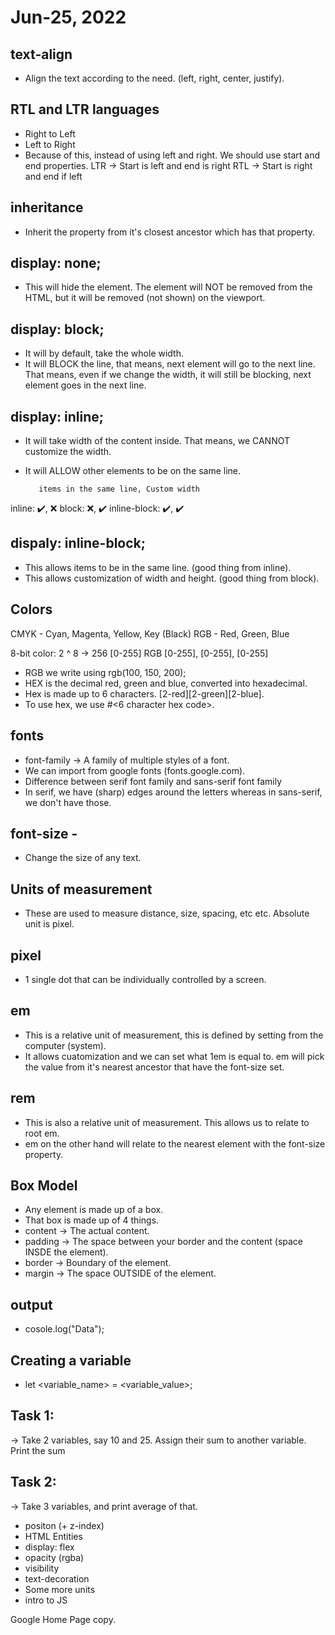 # Jun-25, 2022

## text-align
- Align the text according to the need. (left, right, center, justify).

## RTL and LTR languages
- Right to Left
- Left to Right
- Because of this, instead of using left and right. We should use start and end properties.
LTR -> Start is left and end is right
RTL -> Start is right and end if left

## inheritance
- Inherit the property from it's closest ancestor which has that property.

## display: none;
- This will hide the element. The element will NOT be removed from the HTML, but it will be removed (not shown) on the viewport.

## display: block;
- It will by default, take the whole width.
- It will BLOCK the line, that means, next element will go to the next line. That means, even if we change the width, it will still be blocking, next element goes in the next line.

## display: inline;
- It will take width of the content inside. That means, we CANNOT customize the width.
- It will ALLOW other elements to be on the same line.

         items in the same line, Custom width
inline: ✔️, ❌
block: ❌, ✔️
inline-block: ✔️, ✔️

## dispaly: inline-block;
- This allows items to be in the same line. (good thing from inline).
- This allows customization of width and height. (good thing from block).

## Colors
CMYK - Cyan, Magenta, Yellow, Key (Black)
RGB - Red, Green, Blue

8-bit color: 2 ^ 8 -> 256 [0-255]
RGB [0-255], [0-255], [0-255]

- RGB we write using rgb(100, 150, 200);
- HEX is the decimal red, green and blue, converted into hexadecimal.
- Hex is made up to 6 characters. [2-red][2-green][2-blue].
- To use hex, we use #<6 character hex code>.

## fonts
- font-family -> A family of multiple styles of a font.
- We can import from google fonts (fonts.google.com).
- Difference between serif font family and sans-serif font family
- In serif, we have (sharp) edges around the letters whereas in sans-serif, we don't have those.

## font-size -
- Change the size of any text.

## Units of measurement
- These are used to measure distance, size, spacing, etc etc. Absolute unit is pixel.

## pixel
- 1 single dot that can be individually controlled by a screen.

## em
- This is a relative unit of measurement, this is defined by setting from the computer (system).
- It allows cuatomization and we can set what 1em is equal to. em will pick the value from it's nearest ancestor that have the font-size set.

## rem 
- This is also a relative unit of measurement. This allows us to relate to root em.
- em on the other hand will relate to the nearest element with the font-size property.


## Box Model
- Any element is made up of a box.
- That box is made up of 4 things.
- content -> The actual content.
- padding -> The space between your border and the content (space INSDE the element).
- border -> Boundary of the element.
- margin -> The space OUTSIDE of the element.


## output
- cosole.log("Data");

## Creating a variable
- let <variable_name> = <variable_value>;

## Task 1:
-> Take 2 variables, say 10 and 25.
Assign their sum to another variable.
 Print the sum

## Task 2:
-> Take 3 variables, and print average of that.






- positon (+ z-index)
- HTML Entities
- display: flex
- opacity (rgba)
- visibility
- text-decoration
- Some more units
- intro to JS


Google Home Page copy.


